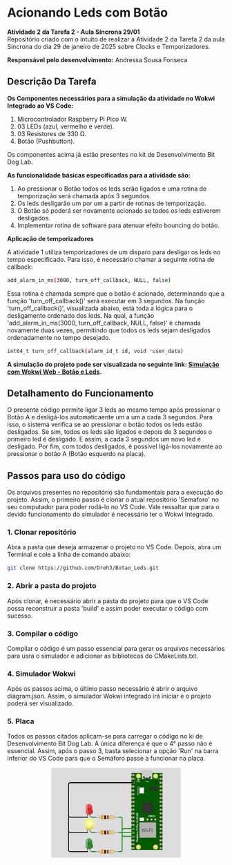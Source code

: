 # Acionando Leds com Botão

__Atividade 2 da Tarefa 2 - Aula Síncrona 29/01__<br>
Repositório criado com o intuito de realizar a Atividade 2 da Tarefa 2 da aula Síncrona do dia 29 de janeiro de 2025 sobre Clocks e Temporizadores.

__Responsável pelo desenvolvimento:__
Andressa Sousa Fonseca

## Descrição Da Tarefa 

__Os Componentes necessários para a simulação da atividade no Wokwi Integrado ao VS Code:__
1) Microcontrolador Raspberry Pi Pico W.
2) 03 LEDs (azul, vermelho e verde).
3) 03 Resistores de 330 Ω.
4) Botão (Pushbutton).

Os componentes acima já estão presentes no kit de Desenvolvimento Bit Dog Lab.

__As funcionalidade básicas especificadas para a atividade são:__
1) Ao pressionar o Botão todos os leds serão ligados e uma rotina de temporização será chamada após 3 segundos.
2) Os leds desligarão um por um a partir de rotinas de temporização.
3) O Botão só poderá ser novamente acionado se todos os leds estiverem desligados.
4) Implementar rotina de software para atenuar efeito bouncing do botão.

__Aplicação de temporizadores__  <br>

A atividade 1 utiliza temporizadores de um disparo para desligar os leds no tempo especificado. Para isso, é necessário chamar a seguinte rotina de callback:
```bash
add_alarm_in_ms(3000, turn_off_callback, NULL, false)
```
Essa rotina é chamada sempre que o botão é acionado, determinando que a função 'turn_off_callback()' será executar em 3 segundos. Na função 'turn_off_callback()', visualizada abaixo, está toda a lógica para o desligamento ordenado dos leds. Na qual, a função  'add_alarm_in_ms(3000, turn_off_callback, NULL, false)' é chamada novamente duas vezes, permitindo que todos os leds sejam desligados ordenadamente no tempo desejado.
```bash
int64_t turn_off_callback(alarm_id_t id, void *user_data)
```

__A simulação do projeto pode ser visualizada no seguinte link: [Simulação com Wokwi Web - Botão e Leds](https://wokwi.com/projects/421979844521519105).__

## Detalhamento do Funcionamento

O presente código permite ligar 3 leds ao mesmo tempo após pressionar o Botão A e desligá-los automaticaente um a um a cada 3 segundos. Para isso, o sistema verifica se ao pressionar o botão todos os leds estão desligados. Se sim, todos os leds são ligados e depois de 3 segundos o primeiro led é desligado. E assim, a cada 3 segundos um novo led é desligado. Por fim, com todos desligados, é possível ligá-los novamente ao pressionar o botão A (Botão esquerdo na placa).

## Passos para uso do código

Os arquivos presentes no repositório são fundamentais para a execução do projeto. Assim, o primeiro passo é clonar o atual repositório 'Semaforo' no seu computador para poder rodá-lo no VS Code. Vale ressaltar que para o devido funcionamento do simulador é necessário ter o Wokwi Integrado.

### 1. Clonar repositório
Abra a pasta que deseja armazenar o projeto no VS Code. Depois, abra um Terminal e cole a linha de comando abaixo:
```bash
git clone https://github.com/Dreh3/Botao_Leds.git
```

### 2. Abrir a pasta do projeto
Após clonar, é necessário abrir a pasta do projeto para que o VS Code possa reconstruir a pasta 'build' e assim poder executar o código com sucesso.

### 3. Compilar o código
Compilar o código é um passo essencial para gerar os arquivos necessários para usra o simulador e adicionar as bibliotecas do CMakeLists.txt.

### 4. Simulador Wokwi 
Após os passos acima, o último passo necessário é abrir o arquivo diagram.json. Assim, o simulador Wokwi integrado irá iniciar e o projeto poderá ser visualizado.

### 5. Placa
Todos os passos citados aplicam-se para carregar o código no ki de Desenvolvimento Bit Dog Lab. A única diferença é que o 4° passo não é essencial. Assim, após o passo 3, basta selecionar a opção 'Run' na barra inferior do VS Code para que o Semáforo passe a funcionar na placa.

<div align="center">
  <img src="https://github.com/Dreh3/Semaforo/blob/main/semaforoImagem.png?raw=true" alt="imagem do simulador" width="300"/>
</div>
